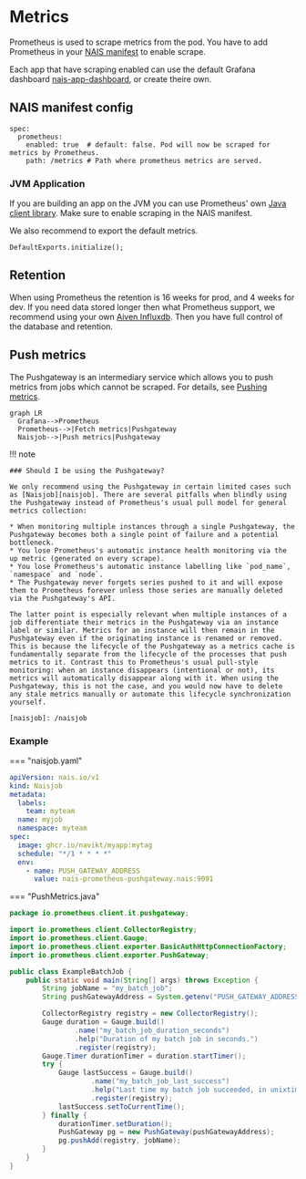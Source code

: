 # Metrics

Prometheus is used to scrape metrics from the pod. You have to add Prometheus in your [NAIS manifest](../nais-application/application.md) to enable scrape.

Each app that have scraping enabled can use the default Grafana dashboard [nais-app-dashboard](https://grafana.nais.io/d/000000283/nais-app-dashbord), or create theire own.

## NAIS manifest config

```text
spec:
  prometheus:
    enabled: true  # default: false. Pod will now be scraped for metrics by Prometheus.
    path: /metrics # Path where prometheus metrics are served.
```

### JVM Application

If you are building an app on the JVM you can use Prometheus' own [Java client library](https://github.com/prometheus/client_java). Make sure to enable scraping in the NAIS manifest.

We also recommend to export the default metrics.

```text
DefaultExports.initialize();
```

## Retention

When using Prometheus the retention is 16 weeks for prod, and 4 weeks for dev.
If you need data stored longer then what Prometheus support, we recommend using your own [Aiven Influxdb](/persistence/influxdb).
Then you have full control of the database and retention.

## Push metrics

The Pushgateway is an intermediary service which allows you to push metrics from jobs which cannot be scraped. For details, see [Pushing metrics](https://prometheus.io/docs/instrumenting/pushing/).

```mermaid
graph LR
  Grafana-->Prometheus
  Prometheus-->|Fetch metrics|Pushgateway
  Naisjob-->|Push metrics|Pushgateway
```

!!! note

    ### Should I be using the Pushgateway?

    We only recommend using the Pushgateway in certain limited cases such as [Naisjob][naisjob]. There are several pitfalls when blindly using the Pushgateway instead of Prometheus's usual pull model for general metrics collection:

    * When monitoring multiple instances through a single Pushgateway, the Pushgateway becomes both a single point of failure and a potential bottleneck.
    * You lose Prometheus's automatic instance health monitoring via the up metric (generated on every scrape).
    * You lose Prometheus's automatic instance labelling like `pod_name`, `namespace` and `node`.
    * The Pushgateway never forgets series pushed to it and will expose them to Prometheus forever unless those series are manually deleted via the Pushgateway's API.

    The latter point is especially relevant when multiple instances of a job differentiate their metrics in the Pushgateway via an instance label or similar. Metrics for an instance will then remain in the Pushgateway even if the originating instance is renamed or removed. This is because the lifecycle of the Pushgateway as a metrics cache is fundamentally separate from the lifecycle of the processes that push metrics to it. Contrast this to Prometheus's usual pull-style monitoring: when an instance disappears (intentional or not), its metrics will automatically disappear along with it. When using the Pushgateway, this is not the case, and you would now have to delete any stale metrics manually or automate this lifecycle synchronization yourself.

    [naisjob]: /naisjob

### Example

=== "naisjob.yaml"
  ```yaml
  apiVersion: nais.io/v1
  kind: Naisjob
  metadata:
    labels:
      team: myteam
    name: myjob
    namespace: myteam
  spec:
    image: ghcr.io/navikt/myapp:mytag
    schedule: "*/1 * * * *"
    env:
      - name: PUSH_GATEWAY_ADDRESS
        value: nais-prometheus-pushgateway.nais:9091
  ```

=== "PushMetrics.java"
  ```java
  package io.prometheus.client.it.pushgateway;

  import io.prometheus.client.CollectorRegistry;
  import io.prometheus.client.Gauge;
  import io.prometheus.client.exporter.BasicAuthHttpConnectionFactory;
  import io.prometheus.client.exporter.PushGateway;

  public class ExampleBatchJob {
      public static void main(String[] args) throws Exception {
          String jobName = "my_batch_job";
          String pushGatewayAddress = System.getenv("PUSH_GATEWAY_ADDRESS");

          CollectorRegistry registry = new CollectorRegistry();
          Gauge duration = Gauge.build()
                  .name("my_batch_job_duration_seconds")
                  .help("Duration of my batch job in seconds.")
                  .register(registry);
          Gauge.Timer durationTimer = duration.startTimer();
          try {
              Gauge lastSuccess = Gauge.build()
                      .name("my_batch_job_last_success")
                      .help("Last time my batch job succeeded, in unixtime.")
                      .register(registry);
              lastSuccess.setToCurrentTime();
          } finally {
              durationTimer.setDuration();
              PushGateway pg = new PushGateway(pushGatewayAddress);
              pg.pushAdd(registry, jobName);
          }
      }
  }
  ```
